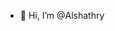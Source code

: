 - 👋 Hi, I’m @Alshathry




<!---
Alshathry/Alshathry is a ✨ special ✨ repository because its `README.md` (this file) appears on your GitHub profile.
You can click the Preview link to take a look at your changes.
--->
